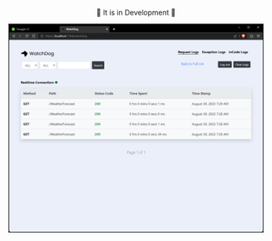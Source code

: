 <div align="center">
    <p>🚧 It is in Development 🚧</p>
  <img src="https://github.com/guilhermelinosp/dotnet-web-api-logging/blob/main/.github/Screenshot%202023-08-30%20073043.png" alt="Under Construction">
</div>
